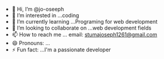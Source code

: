 - 👋 Hi, I’m @jo-oseeph
- 👀 I’m interested in ...coding
- 🌱 I’m currently learning ...Programing for web development
- 💞️ I’m looking to collaborate on ...web development fields
- 📫 How to reach me ... email: stumajoseph1261@gmail.com
- 😄 Pronouns: ...
- ⚡ Fun fact: ...I'm a passionate developer

<!---
jo-oseeph/jo-oseeph is a ✨ special ✨ repository because its `README.md` (this file) appears on your GitHub profile.
You can click the Preview link to take a look at your changes.
--->
